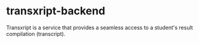 # transxript-backend
Transxript is a service that provides a seamless access to a student's result compilation (transcript).  
